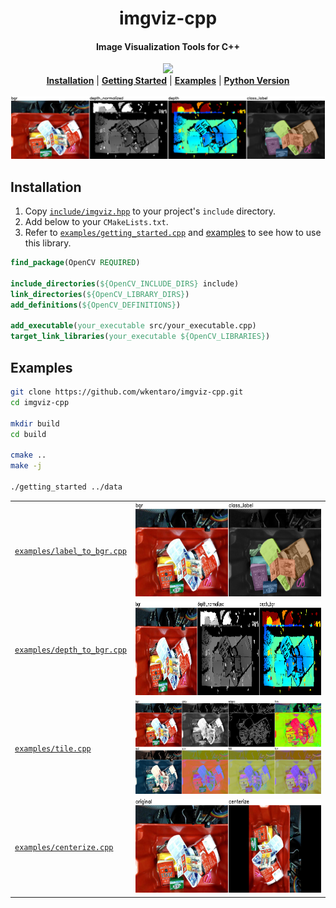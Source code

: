 <h1 align="center">
  imgviz-cpp
</h1>

<h4 align="center">
  Image Visualization Tools for C++
</h4>

<div align="center">
  <a href="https://github.com/wkentaro/imgviz-cpp/actions">
    <img src="https://github.com/wkentaro/imgviz-cpp/workflows/ci/badge.svg">
  </a>
</div>

<div align="center">
  <a href="#installation"><b>Installation</b></a> |
  <a href="examples/getting_started.cpp"><b>Getting Started</b></a> |
  <a href="#examples"><b>Examples</b></a> |
  <a href="https://github.com/wkentaro/imgviz"><b>Python Version</b></a>
</div>

<br/>

<div align="center">
  <img src=".readme/getting_started.png" height="100px">
</div>

## Installation

1. Copy [`include/imgviz.hpp`](include/imgviz.hpp) to
  your project's `include` directory.
1. Add below to your `CMakeLists.txt`.
1. Refer to [`examples/getting_started.cpp`](examples/getting_started.cpp)
   and [examples](#examples) to see how to use this library.

```cmake
find_package(OpenCV REQUIRED)

include_directories(${OpenCV_INCLUDE_DIRS} include)
link_directories(${OpenCV_LIBRARY_DIRS})
add_definitions(${OpenCV_DEFINITIONS})

add_executable(your_executable src/your_executable.cpp)
target_link_libraries(your_executable ${OpenCV_LIBRARIES})
```

## Examples

```bash
git clone https://github.com/wkentaro/imgviz-cpp.git
cd imgviz-cpp

mkdir build
cd build

cmake ..
make -j

./getting_started ../data
```

<table>
  <tr>
    <td>
      <a href="examples/label_to_bgr.cpp">
        <code>examples/label_to_bgr.cpp</code>
      </a>
    </td>
    <td><img src=".readme/label_to_bgr.png" height="150px"></td>
  </tr>
  <tr>
    <td>
      <a href="examples/depth_to_bgr.cpp">
        <code>examples/depth_to_bgr.cpp</code>
      </a>
    </td>
    <td><img src=".readme/depth_to_bgr.png" height="150px"></td>
  </tr>
  <tr>
    <td>
      <a href="examples/tile.cpp">
        <code>examples/tile.cpp</code>
      </a>
    </td>
    <td><img src=".readme/tile.png" height="150px"></td>
  </tr>
  <tr>
    <td>
      <a href="examples/centerize.cpp">
        <code>examples/centerize.cpp</code>
      </a>
    </td>
    <td><img src=".readme/centerize.png" height="150px"></td>
  </tr>
</table>
